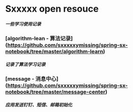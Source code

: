 # Sxxxxx open resouce
##### 一些学习使用记录

### [algorithm-lean - 算法记录] (https://github.com/sxxxxxymissing/spring-sx-notebook/tree/master/algorithm-learn)
##### 记录了算法学习记录

### [message - 消息中心] (https://github.com/sxxxxxymissing/spring-sx-notebook/tree/master/message-center)
##### 应用发送钉钉、短信、邮箱初始化
